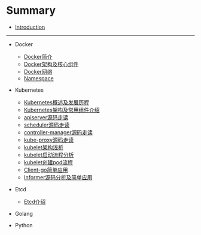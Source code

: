 # Summary

* [Introduction](README.md)

-----
* Docker
    * [Docker简介](doc/docker/docker简介.md)
    * [Docker架构及核心组件](doc/docker/docker架构及核心组件.md)
    * [Docker网络](doc/docker/docker网络.md)
    * [Namespace](doc/docker/namespace.md)
* Kubernetes
    * [Kubernetes概述及发展历程](doc/kubernetes/kubernetes概述及发展历程.md)
    * [Kubernetes架构及常用组件介绍](doc/kubernetes/kubernetes架构及常用组件介绍.md)
    * [apiserver源码走读](doc/kubernetes/apiserver.md)
    * [scheduler源码走读](doc/kubernetes/scheduler.md)
    * [controller-manager源码走读](doc/kubernetes/controller-manager.md)
    * [kube-proxy源码走读](doc/kubernetes/controller-manager.md)
    * [kubelet架构浅析](doc/kubernetes/kubelet-info.md)
    * [kubelet启动流程分析](doc/kubernetes/kubelet-start.md)
    * [kubelet创建pod流程](doc/kubernetes/kubelet-create-pod.md)
    * [Client-go简单应用](doc/kubernetes/client-go.md)
    * [Informer源码分析及简单应用](doc/kubernetes/informer.md)

* Etcd
    * [Etcd介绍](doc/kubernetes/etcd-info.md)
* Golang
* Python

